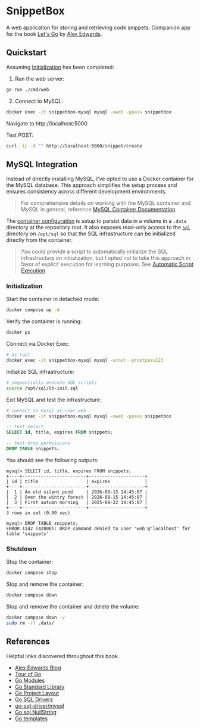 # SnippetBox

A web application for storing and retrieving code snippets. Companion app for the book [Let's Go](https://lets-go.alexedwards.net/) by [Alex Edwards](https://github.com/alexedwards).

## Quickstart

Assuming [Initialization](#initialization) has been completed:

1. Run the web server:

```sh
go run ./cmd/web
```

2. Connect to MySQL:

```sh
docker exec -it snippetbox-mysql mysql -uweb -ppass snippetbox
```

Navigate to http://localhost:5000

Test POST:

```sh
curl -iL -d "" http://localhost:5000/snippet/create
```

## MySQL Integration

Instead of directly installing MySQL, I've opted to use a Docker container for the MySQL database. This approach simplifies the setup process and ensures consistency across different development environments.

> For comprehensive details on working with the MySQL container and MySQL in general, reference [MySQL Container Documentation](./_docs/mysql-container.md)

The [container configuration](./docker-compose.yml) is setup to persist data in a volume in a `.data` directory at the repository root. It also exposes read-only access to the [`sql`](./sql) directory on `/opt/sql` so that the SQL infrastructure can be initialized directly from the container.

> You could provide a script to automatically initialize the SQL infrastructure on initialization, but I opted not to take this approach in favor of explicit execution for learning purposes. See [Automatic Script Execution](./_docs/mysql-container.md#automatic-script-execution).

### Initialization

Start the container in detached mode:

```bash
docker compose up -d
```

Verify the container is running:

```bash
docker ps
```

Connect via Docker Exec:

```sh
# as root
docker exec -it snippetbox-mysql mysql -uroot -prootpass123
```

Initialize SQL infrastructure:

```sh
# sequentially execute SQL scripts
source /opt/sql/db-init.sql
```

Exit MySQL and test the infrastructure:

```sh
# connect to mysql as user web
docker exec -it snippetbox-mysql mysql -uweb -ppass snippetbox
```

```sql
-- test select
SELECT id, title, expires FROM snippets;

-- test drop permissions
DROP TABLE snippets;
```

You should see the following outputs:

```
mysql> SELECT id, title, expires FROM snippets;
+----+------------------------+---------------------+
| id | title                  | expires             |
+----+------------------------+---------------------+
|  1 | An old silent pond     | 2026-08-15 14:45:07 |
|  2 | Over the wintry forest | 2026-08-15 14:45:07 |
|  3 | First autumn morning   | 2025-08-22 14:45:07 |
+----+------------------------+---------------------+
3 rows in set (0.00 sec)

mysql> DROP TABLE snippets;
ERROR 1142 (42000): DROP command denied to user 'web'@'localhost' for table 'snippets'
```

### Shutdown

Stop the container:

```bash
docker compose stop
```

Stop and remove the container:

```bash
docker compose down
```

Stop and remove the container and delete the volume:

```bash
docker compose down -v
sudo rm -rf .data/
```

## References

Helpful links discovered throughout this book.

- [Alex Edwards Blog](https://www.alexedwards.net/blog)
- [Tour of Go](https://go.dev/tour/welcome/1)
- [Go Modules](https://go.dev/wiki/Modules)
- [Go Standard Library](https://pkg.go.dev/std)
- [Go Project Layout](https://go.dev/doc/modules/layout)
- [Go SQL Drivers](https://go.dev/wiki/SQLDrivers)
- [go-sql-driver/mysql](https://github.com/go-sql-driver/mysql)
- [Go sql.NullString](https://gist.github.com/alexedwards/dc3145c8e2e6d2fd6cd9)
- [Go templates](https://pkg.go.dev/text/template)
